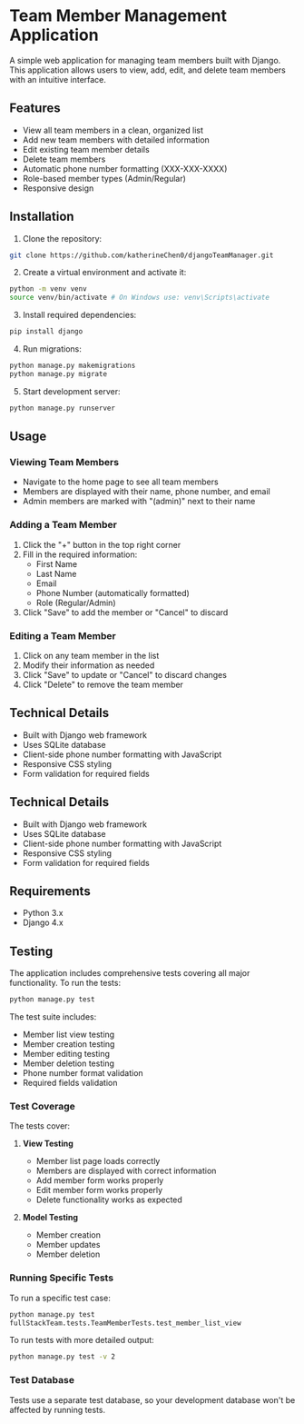 # Team Member Management Application

A simple web application for managing team members built with Django. This application allows users to view, add, edit, and delete team members with an intuitive interface.

## Features

- View all team members in a clean, organized list
- Add new team members with detailed information
- Edit existing team member details
- Delete team members
- Automatic phone number formatting (XXX-XXX-XXXX)
- Role-based member types (Admin/Regular)
- Responsive design

## Installation

1. Clone the repository:
```bash
git clone https://github.com/katherineChen0/djangoTeamManager.git
```
2. Create a virtual environment and activate it:
```bash
python -m venv venv
source venv/bin/activate # On Windows use: venv\Scripts\activate
```
3. Install required dependencies:
```bash
pip install django
```
4. Run migrations:
```bash
python manage.py makemigrations
python manage.py migrate
```
5. Start development server:
```bash
python manage.py runserver
```

## Usage

### Viewing Team Members
- Navigate to the home page to see all team members
- Members are displayed with their name, phone number, and email
- Admin members are marked with "(admin)" next to their name

### Adding a Team Member
1. Click the "+" button in the top right corner
2. Fill in the required information:
   - First Name
   - Last Name
   - Email
   - Phone Number (automatically formatted)
   - Role (Regular/Admin)
3. Click "Save" to add the member or "Cancel" to discard

### Editing a Team Member
1. Click on any team member in the list
2. Modify their information as needed
3. Click "Save" to update or "Cancel" to discard changes
4. Click "Delete" to remove the team member


## Technical Details

- Built with Django web framework
- Uses SQLite database
- Client-side phone number formatting with JavaScript
- Responsive CSS styling
- Form validation for required fields

## Technical Details

- Built with Django web framework
- Uses SQLite database
- Client-side phone number formatting with JavaScript
- Responsive CSS styling
- Form validation for required fields

## Requirements

- Python 3.x
- Django 4.x

## Testing

The application includes comprehensive tests covering all major functionality. To run the tests:
```bash
python manage.py test
```
The test suite includes:
- Member list view testing
- Member creation testing
- Member editing testing
- Member deletion testing
- Phone number format validation
- Required fields validation

### Test Coverage

The tests cover:
1. **View Testing**
   - Member list page loads correctly
   - Members are displayed with correct information
   - Add member form works properly
   - Edit member form works properly
   - Delete functionality works as expected

2. **Model Testing**
   - Member creation
   - Member updates
   - Member deletion

### Running Specific Tests

To run a specific test case:
```bash
python manage.py test
fullStackTeam.tests.TeamMemberTests.test_member_list_view
```
To run tests with more detailed output:
```bash
python manage.py test -v 2
```

### Test Database

Tests use a separate test database, so your development database won't be affected by running tests.
